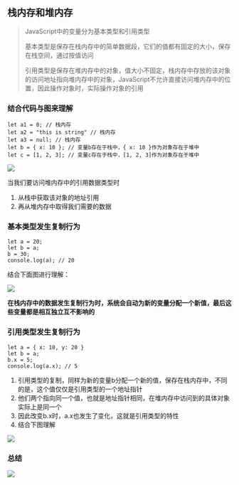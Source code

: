 栈内存和堆内存
-------

> JavaScript中的变量分为基本类型和引用类型
> 
> 基本类型是保存在栈内存中的简单数据段，它们的值都有固定的大小，保存在栈空间，通过按值访问
> 
> 引用类型是保存在堆内存中的对象，值大小不固定，栈内存中存放的该对象的访问地址指向堆内存中的对象，JavaScript不允许直接访问堆内存中的位置，因此操作对象时，实际操作对象的引用

### 结合代码与图来理解

    let a1 = 0; // 栈内存
    let a2 = "this is string" // 栈内存
    let a3 = null; // 栈内存
    let b = { x: 10 }; // 变量b存在于栈中，{ x: 10 }作为对象存在于堆中
    let c = [1, 2, 3]; // 变量c存在于栈中，[1, 2, 3]作为对象存在于堆中

![](https://segmentfault.com/img/remote/1460000015118067?w=813&h=266)

当我们要访问堆内存中的引用数据类型时

1.  从栈中获取该对象的地址引用
2.  再从堆内存中取得我们需要的数据

### 基本类型发生复制行为

    let a = 20;
    let b = a;
    b = 30;
    console.log(a); // 20

结合下面图进行理解：

![](https://segmentfault.com/img/remote/1460000015118068?w=949&h=191)

**在栈内存中的数据发生复制行为时，系统会自动为新的变量分配一个新值，最后这些变量都是相互独立互不影响的**

### 引用类型发生复制行为

    let a = { x: 10, y: 20 }
    let b = a;
    b.x = 5;
    console.log(a.x); // 5

1.  引用类型的复制，同样为新的变量b分配一个新的值，保存在栈内存中，不同的是，这个值仅仅是引用类型的一个地址指针
2.  他们两个指向同一个值，也就是地址指针相同，在堆内存中访问到的具体对象实际上是同一个
3.  因此改变b.x时，a.x也发生了变化，这就是引用类型的特性
4.  结合下图理解

![](https://segmentfault.com/img/remote/1460000015118069)

### 总结

![](https://segmentfault.com/img/remote/1460000015118070?w=648&h=281)
